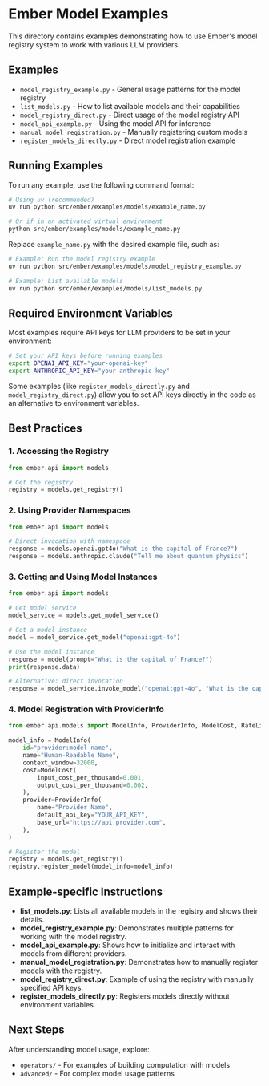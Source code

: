# Ember Model Examples

This directory contains examples demonstrating how to use Ember's model registry system to work with various LLM providers.

## Examples

- `model_registry_example.py` - General usage patterns for the model registry
- `list_models.py` - How to list available models and their capabilities
- `model_registry_direct.py` - Direct usage of the model registry API
- `model_api_example.py` - Using the model API for inference
- `manual_model_registration.py` - Manually registering custom models
- `register_models_directly.py` - Direct model registration example

## Running Examples

To run any example, use the following command format:

```bash
# Using uv (recommended)
uv run python src/ember/examples/models/example_name.py

# Or if in an activated virtual environment
python src/ember/examples/models/example_name.py
```

Replace `example_name.py` with the desired example file, such as:

```bash
# Example: Run the model registry example
uv run python src/ember/examples/models/model_registry_example.py

# Example: List available models
uv run python src/ember/examples/models/list_models.py
```

## Required Environment Variables

Most examples require API keys for LLM providers to be set in your environment:

```bash
# Set your API keys before running examples
export OPENAI_API_KEY="your-openai-key"
export ANTHROPIC_API_KEY="your-anthropic-key"
```

Some examples (like `register_models_directly.py` and `model_registry_direct.py`) allow you to set API keys directly in the code as an alternative to environment variables.

## Best Practices

### 1. Accessing the Registry

```python
from ember.api import models

# Get the registry
registry = models.get_registry()
```

### 2. Using Provider Namespaces

```python
from ember.api import models

# Direct invocation with namespace
response = models.openai.gpt4o("What is the capital of France?")
response = models.anthropic.claude("Tell me about quantum physics")
```

### 3. Getting and Using Model Instances

```python
from ember.api import models

# Get model service
model_service = models.get_model_service()

# Get a model instance
model = model_service.get_model("openai:gpt-4o")

# Use the model instance
response = model(prompt="What is the capital of France?")
print(response.data)

# Alternative: direct invocation
response = model_service.invoke_model("openai:gpt-4o", "What is the capital of France?")
```

### 4. Model Registration with ProviderInfo

```python
from ember.api.models import ModelInfo, ProviderInfo, ModelCost, RateLimit

model_info = ModelInfo(
    id="provider:model-name",
    name="Human-Readable Name",
    context_window=32000,
    cost=ModelCost(
        input_cost_per_thousand=0.001,
        output_cost_per_thousand=0.002,
    ),
    provider=ProviderInfo(
        name="Provider Name",
        default_api_key="YOUR_API_KEY",
        base_url="https://api.provider.com",
    ),
)

# Register the model
registry = models.get_registry()
registry.register_model(model_info=model_info)
```

## Example-specific Instructions

- **list_models.py**: Lists all available models in the registry and shows their details.
- **model_registry_example.py**: Demonstrates multiple patterns for working with the model registry.
- **model_api_example.py**: Shows how to initialize and interact with models from different providers.
- **manual_model_registration.py**: Demonstrates how to manually register models with the registry.
- **model_registry_direct.py**: Example of using the registry with manually specified API keys.
- **register_models_directly.py**: Registers models directly without environment variables.

## Next Steps

After understanding model usage, explore:

- `operators/` - For examples of building computation with models
- `advanced/` - For complex model usage patterns
